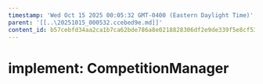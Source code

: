 ```yaml
---
timestamp: 'Wed Oct 15 2025 00:05:32 GMT-0400 (Eastern Daylight Time)'
parent: '[[..\20251015_000532.ccebed9e.md]]'
content_id: b57cebfd34aa2ca1b7ca62bde786a8e0218828306df2e9de339f5e8cf53dcc88
---
```


# implement: CompetitionManager
